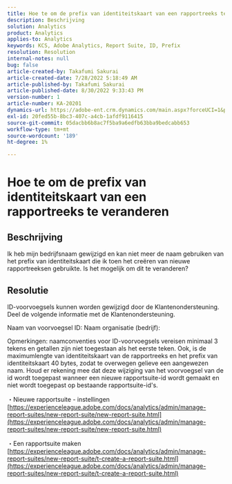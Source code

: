 ```yaml
---
title: Hoe te om de prefix van identiteitskaart van een rapportreeks te veranderen
description: Beschrijving
solution: Analytics
product: Analytics
applies-to: Analytics
keywords: KCS, Adobe Analytics, Report Suite, ID, Prefix
resolution: Resolution
internal-notes: null
bug: false
article-created-by: Takafumi Sakurai
article-created-date: 7/28/2022 5:18:49 AM
article-published-by: Takafumi Sakurai
article-published-date: 8/30/2022 9:33:43 PM
version-number: 1
article-number: KA-20201
dynamics-url: https://adobe-ent.crm.dynamics.com/main.aspx?forceUCI=1&pagetype=entityrecord&etn=knowledgearticle&id=373311bf-340e-ed11-82e5-000d3a379369
exl-id: 20fed55b-8bc3-407c-a4cb-1afdf9116415
source-git-commit: 05dacbb6b8ac7f5ba9a6edfb63bba9bedcabb653
workflow-type: tm+mt
source-wordcount: '189'
ht-degree: 1%

---
```


# Hoe te om de prefix van identiteitskaart van een rapportreeks te veranderen

## Beschrijving

Ik heb mijn bedrijfsnaam gewijzigd en kan niet meer de naam gebruiken van het prefix van identiteitskaart die ik toen het creëren van nieuwe rapportreeksen gebruikte. Is het mogelijk om dit te veranderen?

## Resolutie


ID-voorvoegsels kunnen worden gewijzigd door de Klantenondersteuning. Deel de volgende informatie met de Klantenondersteuning.

Naam van voorvoegsel ID: Naam organisatie (bedrijf):

Opmerkingen: naamconventies voor ID-voorvoegsels vereisen minimaal 3 tekens en getallen zijn niet toegestaan als het eerste teken. Ook, is de maximumlengte van identiteitskaart van de rapportreeks en het prefix van identiteitskaart 40 bytes, zodat te overwegen gelieve een aangewezen naam. Houd er rekening mee dat deze wijziging van het voorvoegsel van de id wordt toegepast wanneer een nieuwe rapportsuite-id wordt gemaakt en niet wordt toegepast op bestaande rapportsuite-id&#39;s.

・Nieuwe rapportsuite - instellingen
[https://experienceleague.adobe.com/docs/analytics/admin/manage-report-suites/new-report-suite/new-report-suite.html](https://experienceleague.adobe.com/docs/analytics/admin/manage-report-suites/new-report-suite/new-report-suite.html)

・Een rapportsuite maken
[https://experienceleague.adobe.com/docs/analytics/admin/manage-report-suites/new-report-suite/t-create-a-report-suite.html](https://experienceleague.adobe.com/docs/analytics/admin/manage-report-suites/new-report-suite/t-create-a-report-suite.html)
